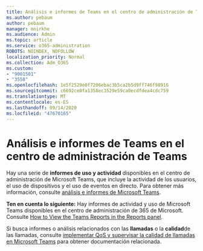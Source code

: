 ```yaml
---
title: Análisis e informes de Teams en el centro de administración de Teams
ms.author: pebaum
author: pebaum
manager: mnirkhe
ms.audience: Admin
ms.topic: article
ms.service: o365-administration
ROBOTS: NOINDEX, NOFOLLOW
localization_priority: Normal
ms.collection: Adm_O365
ms.custom:
- "9001501"
- "3558"
ms.openlocfilehash: 1e5f2529e0f7206ebac3b5ca2b5d9ff746f98916
ms.sourcegitcommit: c6692ce0fa1358ec3529e59ca0ecdfdea4cdc759
ms.translationtype: MT
ms.contentlocale: es-ES
ms.lasthandoff: 09/14/2020
ms.locfileid: "47670165"
---
```

# <a name="teams-analytics-and-reports-in-the-teams-admin-center"></a>Análisis e informes de Teams en el centro de administración de Teams

Hay una serie de **informes de uso y actividad** disponibles en el centro de administración de Microsoft Teams, que incluye la actividad de los usuarios, el uso de dispositivos y el uso de eventos en directo. Para obtener más información, consulte [análisis e informes de Microsoft Teams](https://docs.microsoft.com/microsoftteams/teams-analytics-and-reports/teams-reporting-reference).

**Ten en cuenta lo siguiente:** Hay informes de actividad y uso de Microsoft Teams disponibles en el centro de administración de 365 de Microsoft. Consulte [How to View the Teams Reports in the Reports panel](https://docs.microsoft.com/microsoftteams/teams-activity-reports#how-to-view-the-teams-reports-in-the-reports-dashboard).

Si busca informes o análisis relacionados con las **llamadas** o la **calidad**de las llamadas, consulte [implementar QoS y supervisar la calidad de llamadas en Microsoft Teams](https://docs.microsoft.com/microsoftteams/monitor-call-quality-qos) para obtener documentación relacionada.

